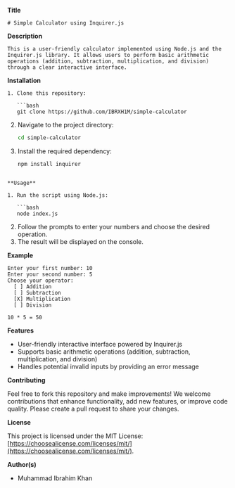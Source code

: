 **Title**

```
# Simple Calculator using Inquirer.js
```

**Description**

```
This is a user-friendly calculator implemented using Node.js and the Inquirer.js library. It allows users to perform basic arithmetic operations (addition, subtraction, multiplication, and division) through a clear interactive interface.
```

**Installation**

```
1. Clone this repository:

   ```bash
   git clone https://github.com/IBRXH1M/simple-calculator
   ```

2. Navigate to the project directory:

   ```bash
   cd simple-calculator
   ```

3. Install the required dependency:

   ```bash
   npm install inquirer
   ```
```

**Usage**

1. Run the script using Node.js:

   ```bash
   node index.js
   ```

2. Follow the prompts to enter your numbers and choose the desired operation.
3. The result will be displayed on the console.

**Example**

```
Enter your first number: 10
Enter your second number: 5
Choose your operator:
  [ ] Addition
  [ ] Subtraction
  [X] Multiplication
  [ ] Division

10 * 5 = 50
```

**Features**

- User-friendly interactive interface powered by Inquirer.js
- Supports basic arithmetic operations (addition, subtraction, multiplication, and division)
- Handles potential invalid inputs by providing an error message

**Contributing**

Feel free to fork this repository and make improvements! We welcome contributions that enhance functionality, add new features, or improve code quality. Please create a pull request to share your changes.

**License**

This project is licensed under the MIT License: [https://choosealicense.com/licenses/mit/](https://choosealicense.com/licenses/mit/).

**Author(s)**

- Muhammad Ibrahim Khan
